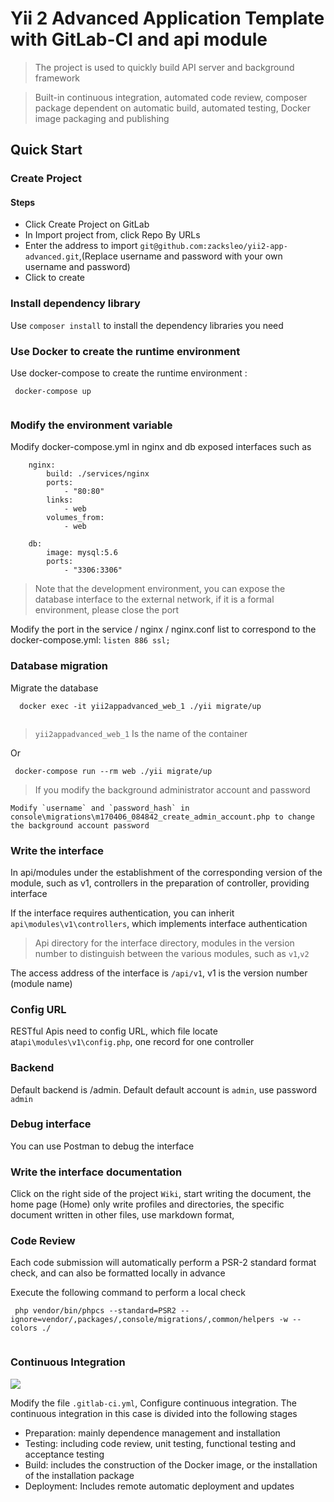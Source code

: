 # Yii 2 Advanced Application Template with GitLab-CI and api module

> The project is used to quickly build API server and background framework

> Built-in continuous integration, automated code review, composer package dependent on automatic build, automated testing, Docker image packaging and publishing

## Quick Start

### Create Project

#### Steps
 
+ Click Create Project on GitLab
+ In Import project from, click Repo By URLs
+ Enter the address to import `git@github.com:zacksleo/yii2-app-advanced.git`,(Replace username and password with your own username and password)
+ Click to create


### Install dependency library

 Use `composer install` to install the dependency libraries you need
  
### Use Docker to create the runtime environment

  Use docker-compose to create the runtime environment :
  
  ```
   docker-compose up 
   
  ```

### Modify the environment variable

  Modify docker-compose.yml in nginx and db exposed interfaces such as
  
  ```
      nginx:
          build: ./services/nginx
          ports:
              - "80:80"
          links:
              - web
          volumes_from:
              - web
  
      db:
          image: mysql:5.6
          ports:
              - "3306:3306"
  ```
  
  > Note that the development environment, you can expose the database interface to the external network, if it is a formal environment, please close the port
  
  Modify the port in the service / nginx / nginx.conf list to correspond to the docker-compose.yml: ` listen 886 ssl; `
  
  
### Database migration

  Migrate the database
  
  ```
    docker exec -it yii2appadvanced_web_1 ./yii migrate/up
    
  ```
> `yii2appadvanced_web_1` Is the name of the container
   
   Or
   
   ```
    docker-compose run --rm web ./yii migrate/up
   
   ```
> If you modify the background administrator account and password

   ```
   Modify `username` and `password_hash` in  console\migrations\m170406_084842_create_admin_account.php to change the background account password
   
   ```

### Write the interface

  In api/modules under the establishment of the corresponding version of the module, such as v1, controllers in the preparation of controller, providing interface
  
  If the interface requires authentication, you can inherit `api\modules\v1\controllers`, which implements interface authentication

  > Api directory for the interface directory, modules in the version number to distinguish between the various modules, such as
 `v1`,`v2`
  
  The access address of the interface is `/api/v1`, v1 is the version number (module name)
  
### Config URL
  
  RESTful Apis need to config URL, which file locate at`api\modules\v1\config.php`, one record for one controller
  
### Backend
  
  Default backend is  /admin. Default default account is `admin`, use password `admin`
    
  
### Debug interface
  
  You can use Postman to debug the interface
  
### Write the interface documentation
  
  Click on the right side of the project `Wiki`, start writing the document, the home page (Home) only write profiles and directories, the specific document written in other files, use markdown format,

### Code Review

  Each code submission will automatically perform a PSR-2 standard format check, and can also be formatted locally in advance
  
  Execute the following command to perform a local check
  
  ```
   php vendor/bin/phpcs --standard=PSR2 --ignore=vendor/,packages/,console/migrations/,common/helpers -w --colors ./
   
  ```
  
### Continuous Integration 
  
  ![](http://ww1.sinaimg.cn/large/78a9101fgy1ff8f16ldllj21sm0m4whs.jpg)
  
  Modify the file `.gitlab-ci.yml`, Configure continuous integration.
   The continuous integration in this case is divided into the following stages
     
  + Preparation: mainly dependence management and installation
  + Testing: including code review, unit testing, functional testing and acceptance testing
  + Build: includes the construction of the Docker image, or the installation of the installation package
  + Deployment: Includes remote automatic deployment and updates
   